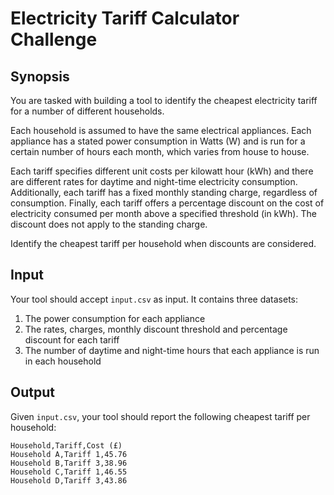 # Electricity Tariff Calculator Challenge 

## Synopsis
You are tasked with building a tool to identify the cheapest electricity tariff for a number of different households.

Each household is assumed to have the same electrical appliances. Each appliance has a stated power consumption in Watts (W) and is run for a certain number of hours each month, which varies from house to house.

Each tariff specifies different unit costs per kilowatt hour (kWh) and there are different rates for daytime and night-time electricity consumption.  Additionally, each tariff has a fixed monthly standing charge, regardless of consumption. Finally, each tariff offers a percentage discount on the cost of electricity consumed per month above a specified threshold (in kWh). The discount does not apply to the standing charge.

Identify the cheapest tariff per household when discounts are considered.

## Input
Your tool should accept `input.csv` as input. It contains three datasets:

1. The power consumption for each appliance
1. The rates, charges, monthly discount threshold and percentage discount for each tariff
1. The number of daytime and night-time hours that each appliance is run in each household

## Output
Given `input.csv`, your tool should report the following cheapest tariff per household:

```
Household,Tariff,Cost (£)
Household A,Tariff 1,45.76
Household B,Tariff 3,38.96
Household C,Tariff 1,46.55
Household D,Tariff 3,43.86
```
